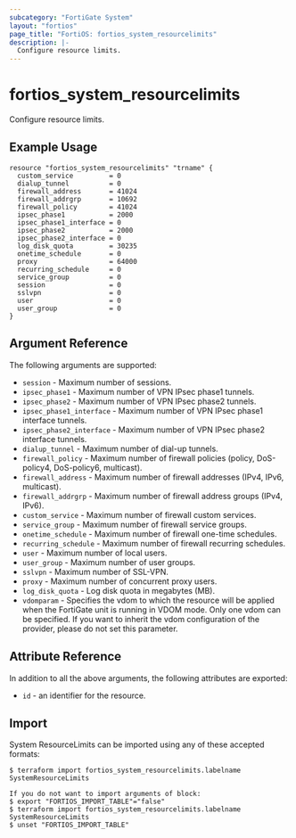 ```yaml
---
subcategory: "FortiGate System"
layout: "fortios"
page_title: "FortiOS: fortios_system_resourcelimits"
description: |-
  Configure resource limits.
---
```


# fortios_system_resourcelimits
Configure resource limits.

## Example Usage

```hcl
resource "fortios_system_resourcelimits" "trname" {
  custom_service         = 0
  dialup_tunnel          = 0
  firewall_address       = 41024
  firewall_addrgrp       = 10692
  firewall_policy        = 41024
  ipsec_phase1           = 2000
  ipsec_phase1_interface = 0
  ipsec_phase2           = 2000
  ipsec_phase2_interface = 0
  log_disk_quota         = 30235
  onetime_schedule       = 0
  proxy                  = 64000
  recurring_schedule     = 0
  service_group          = 0
  session                = 0
  sslvpn                 = 0
  user                   = 0
  user_group             = 0
}
```

## Argument Reference

The following arguments are supported:

* `session` - Maximum number of sessions.
* `ipsec_phase1` - Maximum number of VPN IPsec phase1 tunnels.
* `ipsec_phase2` - Maximum number of VPN IPsec phase2 tunnels.
* `ipsec_phase1_interface` - Maximum number of VPN IPsec phase1 interface tunnels.
* `ipsec_phase2_interface` - Maximum number of VPN IPsec phase2 interface tunnels.
* `dialup_tunnel` - Maximum number of dial-up tunnels.
* `firewall_policy` - Maximum number of firewall policies (policy, DoS-policy4, DoS-policy6, multicast).
* `firewall_address` - Maximum number of firewall addresses (IPv4, IPv6, multicast).
* `firewall_addrgrp` - Maximum number of firewall address groups (IPv4, IPv6).
* `custom_service` - Maximum number of firewall custom services.
* `service_group` - Maximum number of firewall service groups.
* `onetime_schedule` - Maximum number of firewall one-time schedules.
* `recurring_schedule` - Maximum number of firewall recurring schedules.
* `user` - Maximum number of local users.
* `user_group` - Maximum number of user groups.
* `sslvpn` - Maximum number of SSL-VPN.
* `proxy` - Maximum number of concurrent proxy users.
* `log_disk_quota` - Log disk quota in megabytes (MB).
* `vdomparam` - Specifies the vdom to which the resource will be applied when the FortiGate unit is running in VDOM mode. Only one vdom can be specified. If you want to inherit the vdom configuration of the provider, please do not set this parameter.


## Attribute Reference

In addition to all the above arguments, the following attributes are exported:
* `id` - an identifier for the resource.

## Import

System ResourceLimits can be imported using any of these accepted formats:
```
$ terraform import fortios_system_resourcelimits.labelname SystemResourceLimits

If you do not want to import arguments of block:
$ export "FORTIOS_IMPORT_TABLE"="false"
$ terraform import fortios_system_resourcelimits.labelname SystemResourceLimits
$ unset "FORTIOS_IMPORT_TABLE"
```

